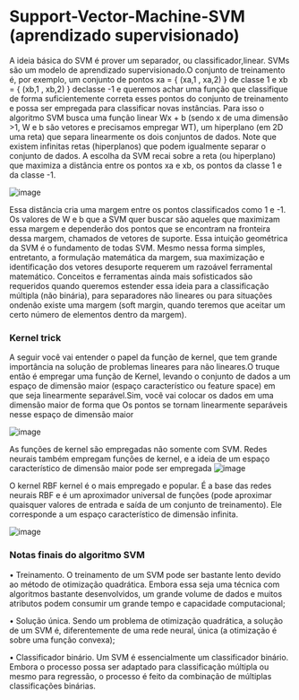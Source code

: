 # Support-Vector-Machine-SVM (aprendizado supervisionado)

A ideia básica do SVM é prover um separador, ou classificador,linear. SVMs são um modelo de aprendizado supervisionado.O conjunto de treinamento é, por exemplo, um conjunto de pontos xa = { (xa,1 , xa,2) } de classe 1 e xb = { (xb,1 , xb,2) } declasse -1 e queremos achar uma função que classifique de forma suficientemente correta esses pontos do conjunto de treinamento e possa ser empregada para classificar novas instâncias.
Para isso o algoritmo SVM busca uma função linear Wx + b (sendo x de uma dimensão >1, W e b são vetores e precisamos empregar WT), um hiperplano (em 2D uma reta) que separa linearmente os dois conjuntos de dados.
Note que existem infinitas retas (hiperplanos) que podem igualmente separar o conjunto de dados. A escolha da SVM recai sobre a reta (ou hiperplano) que maximiza a distância entre os pontos xa e xb, os pontos da classe 1 e da classe -1.

![image](https://user-images.githubusercontent.com/87387315/171508498-534f10bc-e132-4f67-bfb8-bd3626657ec6.png)

Essa distância cria uma margem entre os pontos classificados como 1 e -1. Os valores de W e b que a SVM quer buscar são aqueles que maximizam essa margem e dependerão dos pontos que se encontram na fronteira dessa margem, chamados de vetores de suporte.
Essa intuição geométrica da SVM é o fundamento de todas SVM. Mesmo nessa forma simples, entretanto, a formulação matemática da margem, sua maximização e identificação dos vetores desuporte requerem um razoável ferramental matemático. Conceitos e ferramentas ainda mais sofisticados são requeridos quando queremos estender essa ideia para a classificação múltipla (não binária), para separadores não lineares ou para situações ondenão existe uma margem (soft margin, quando teremos que aceitar
um certo número de elementos dentro da margem).

### Kernel trick
A seguir você vai entender o papel da função de kernel, que tem grande importância na solução de problemas lineares para não lineares.O truque então é empregar uma função de Kernel, levando o conjunto de dados a um espaço de dimensão maior (espaço característico ou feature space) em que seja linearmente separável.Sim, você vai colocar os dados em uma dimensão maior de forma que Os pontos se tornam linearmente separáveis nesse espaço de dimensão maior

![image](https://user-images.githubusercontent.com/87387315/171509149-118891a2-416d-4902-9593-48cde21318ad.png)

As funções de kernel são empregadas não somente com SVM. Redes neurais também empregam funções de kernel, e a ideia de um espaço característico de dimensão maior pode ser empregada
![image](https://user-images.githubusercontent.com/87387315/171510113-8f649012-9d80-471d-aa7d-ce986f38335d.png)

O kernel RBF kernel é o mais empregado e popular. É a base das redes neurais RBF e é um aproximador universal de funções (pode aproximar quaisquer valores de entrada e saída de um conjunto de treinamento). Ele corresponde a um espaço característico de dimensão infinita.

![image](https://user-images.githubusercontent.com/87387315/171510248-d0e7ad43-43ad-4b79-b0da-357f4a26d15e.png)

### Notas finais do algoritmo SVM
• Treinamento. O treinamento de um SVM pode ser bastante lento devido ao método de otimização quadrática. Embora essa seja uma técnica com algoritmos bastante desenvolvidos, um grande volume de dados e muitos atributos podem consumir um grande tempo e capacidade computacional;

• Solução única. Sendo um problema de otimização quadrática, a solução de um SVM é, diferentemente de uma rede neural, única (a otimização é sobre uma função convexa);

• Classificador binário. Um SVM é essencialmente um classificador binário. Embora o processo possa ser adaptado para classificação múltipla ou mesmo para regressão, o processo é feito da combinação de múltiplas classificações binárias.


